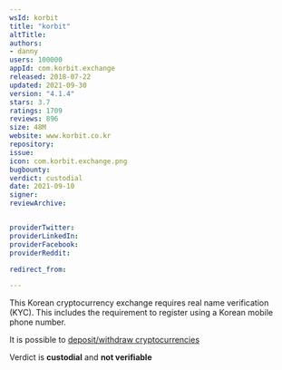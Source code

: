 ```yaml
---
wsId: korbit
title: "korbit"
altTitle: 
authors:
- danny
users: 100000
appId: com.korbit.exchange
released: 2018-07-22
updated: 2021-09-30
version: "4.1.4"
stars: 3.7
ratings: 1709
reviews: 896
size: 48M
website: www.korbit.co.kr
repository: 
issue: 
icon: com.korbit.exchange.png
bugbounty: 
verdict: custodial
date: 2021-09-10
signer: 
reviewArchive:


providerTwitter: 
providerLinkedIn: 
providerFacebook: 
providerReddit: 

redirect_from:

---
```



This Korean cryptocurrency exchange requires real name verification (KYC). This includes the requirement to register using a Korean mobile phone number. 

It is possible to [deposit/withdraw cryptocurrencies](https://exchange.korbit.co.kr/faq/articles/?id=3zTUYk2ambpj6u4ZWhsWvJ)

Verdict is **custodial** and **not verifiable**




